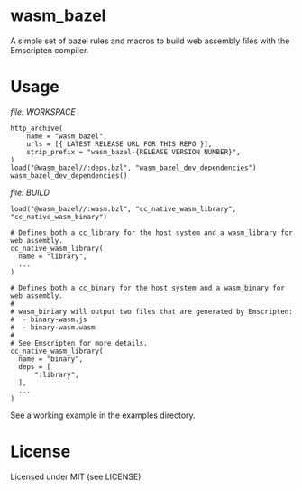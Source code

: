 # wasm_bazel

A simple set of bazel rules and macros to build web assembly files with the Emscripten compiler.

# Usage

_file: WORKSPACE_
```
http_archive(
    name = "wasm_bazel",
    urls = [{ LATEST RELEASE URL FOR THIS REPO }],
    strip_prefix = "wasm_bazel-{RELEASE VERSION NUMBER}",
)
load("@wasm_bazel//:deps.bzl", "wasm_bazel_dev_dependencies")
wasm_bazel_dev_dependencies()
```

_file: BUILD_
```
load("@wasm_bazel//:wasm.bzl", "cc_native_wasm_library", "cc_native_wasm_binary")

# Defines both a cc_library for the host system and a wasm_library for web assembly.
cc_native_wasm_library(
  name = "library",
  ...
)

# Defines both a cc_binary for the host system and a wasm_binary for web assembly.
#
# wasm_biniary will output two files that are generated by Emscripten:
#  - binary-wasm.js
#  - binary-wasm.wasm
# 
# See Emscripten for more details.
cc_native_wasm_library(
  name = "binary",
  deps = [
      ":library",
  ],
  ...
)
```

See a working example in the examples directory.

# License

Licensed under MIT (see LICENSE).
